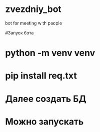 # zvezdniy_bot
bot for meeting with people

#Запуск бота

# python -m venv venv
# pip install req.txt
# Далее создать БД
# Можно запускать
